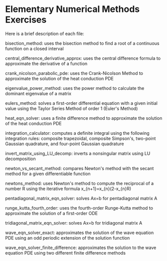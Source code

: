 # Elementary Numerical Methods Exercises

Here is a brief description of each file:

bisection_method: uses the bisection method to find a root of a continuous function on a closed interval

central_difference_derivative_approx: uses the central difference formula to approximate the derivative of a function

crank_nicolson_parabolic_pde: uses the Crank-Nicolson Method to approximate the solution of the heat conduction PDE

eigenvalue_power_method: uses the power method to calculate the dominant eigenvalue of a matrix

eulers_method: solves a first-order differential equation with a given initial value using the Taylor Series Method of order 1 (Euler's Method)

heat_eqn_solver: uses a finite difference method to approximate the solution of the heat conduction PDE

integration_calculator: computes a definite integral using the following integration rules: composite trapezoidal, composite Simpson's, two-point Gaussian quadrature, and four-point Gaussian quadrature

invert_matrix_using_LU_decomp: inverts a nonsingular matrix using LU decomposition

newton_vs_secant_method: compares Newton's method with the secant method for a given differentiable function

newtons_method: uses Newton's method to compute the reciprocal of a number R using the iterative formula x_{n+1}=x_{n}(2-x_{n}R)

pentadiagonal_matrix_eqn_solver: solves Ax=b for pentadiagonal matrix A

runge_kutta_fourth_order: uses the fourth-order Runge-Kutta method to approximate the solution of a first-order ODE

tridiagonal_matrix_eqn_solver: solves Ax=b for tridiagonal matrix A

wave_eqn_solver_exact: approximates the solution of the wave equation PDE using an odd periodic extension of the solution function

wave_eqn_solver_finite_difference: approximates the solution to the wave equation PDE using two different finite difference methods
